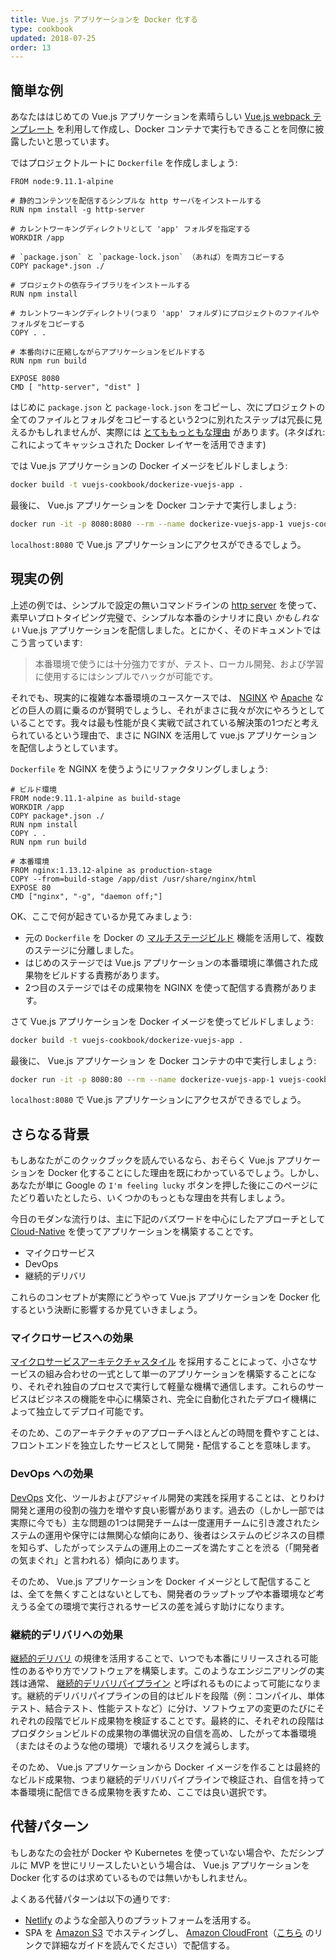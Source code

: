 ```yaml
---
title: Vue.js アプリケーションを Docker 化する
type: cookbook
updated: 2018-07-25
order: 13
---
```


## 簡単な例

あなたははじめての Vue.js アプリケーションを素晴らしい [Vue.js webpack テンプレート](https://github.com/vuejs-templates/webpack) を利用して作成し、Docker コンテナで実行もできることを同僚に披露したいと思っています。

ではプロジェクトルートに `Dockerfile` を作成しましょう:

```docker
FROM node:9.11.1-alpine

# 静的コンテンツを配信するシンプルな http サーバをインストールする
RUN npm install -g http-server

# カレントワーキングディレクトリとして 'app' フォルダを指定する
WORKDIR /app

# `package.json` と `package-lock.json` （あれば）を両方コピーする
COPY package*.json ./

# プロジェクトの依存ライブラリをインストールする
RUN npm install

# カレントワーキングディレクトリ(つまり 'app' フォルダ)にプロジェクトのファイルやフォルダをコピーする
COPY . .

# 本番向けに圧縮しながらアプリケーションをビルドする
RUN npm run build

EXPOSE 8080
CMD [ "http-server", "dist" ]
```

はじめに `package.json` と `package-lock.json` をコピーし、次にプロジェクトの全てのファイルとフォルダをコピーするという2つに別れたステップは冗長に見えるかもしれませんが、実際には [とてももっともな理由](http://bitjudo.com/blog/2014/03/13/building-efficient-dockerfiles-node-dot-js/) があります。(ネタばれ: これによってキャッシュされた Docker レイヤーを活用できます)

では Vue.js アプリケーションの Docker イメージをビルドしましょう:

```bash
docker build -t vuejs-cookbook/dockerize-vuejs-app .
```

最後に、 Vue.js アプリケーションを Docker コンテナで実行しましょう:

```bash
docker run -it -p 8080:8080 --rm --name dockerize-vuejs-app-1 vuejs-cookbook/dockerize-vuejs-app
```

`localhost:8080` で Vue.js アプリケーションにアクセスができるでしょう。

## 現実の例

上述の例では、シンプルで設定の無いコマンドラインの [http server](https://github.com/indexzero/http-server) を使って、素早いプロトタイピング完璧で、シンプルな本番のシナリオに良い _かもしれない_ Vue.js アプリケーションを配信しました。とにかく、そのドキュメントではこう言っています:

> 本番環境で使うには十分強力ですが、テスト、ローカル開発、および学習に使用するにはシンプルでハックが可能です。

それでも、現実的に複雑な本番環境のユースケースでは、 [NGINX](https://www.nginx.com/) や [Apache](https://httpd.apache.org/) などの巨人の肩に乗るのが賢明でしょうし、それがまさに我々が次にやろうとしていることです。我々は最も性能が良く実戦で試されている解決策の1つだと考えられているという理由で、まさに NGINX を活用して vue.js アプリケーションを配信しようとしています。

`Dockerfile` を NGINX を使うようにリファクタリングしましょう:

 ```docker
# ビルド環境
FROM node:9.11.1-alpine as build-stage
WORKDIR /app
COPY package*.json ./
RUN npm install
COPY . .
RUN npm run build

# 本番環境
FROM nginx:1.13.12-alpine as production-stage
COPY --from=build-stage /app/dist /usr/share/nginx/html
EXPOSE 80
CMD ["nginx", "-g", "daemon off;"]
```

OK、ここで何が起きているか見てみましょう:
* 元の `Dockerfile` を Docker の [マルチステージビルド](https://docs.docker.com/develop/develop-images/multistage-build/) 機能を活用して、複数のステージに分離しました。
* はじめのステージでは Vue.js アプリケーションの本番環境に準備された成果物をビルドする責務があります。
* 2つ目のステージではその成果物を NGINX を使って配信する責務があります。

さて Vue.js アプリケーションを Docker イメージを使ってビルドしましょう:

```bash
docker build -t vuejs-cookbook/dockerize-vuejs-app .
```

最後に、 Vue.js アプリケーション を Docker コンテナの中で実行しましょう:

```bash
docker run -it -p 8080:80 --rm --name dockerize-vuejs-app-1 vuejs-cookbook/dockerize-vuejs-app
```

`localhost:8080` で Vue.js アプリケーションにアクセスができるでしょう。

<!-- ## Additional Context -->
## さらなる背景

もしあなたがこのクックブックを読んでいるなら、おそらく Vue.js アプリケーションを Docker 化することにした理由を既にわかっているでしょう。しかし、あなたが単に Google の `I'm feeling lucky` ボタンを押した後にこのページにたどり着いたとしたら、いくつかのもっともな理由を共有しましょう。

今日のモダンな流行りは、主に下記のバズワードを中心にしたアプローチとして [Cloud-Native](https://pivotal.io/cloud-native) を使ってアプリケーションを構築することです。
* マイクロサービス
* DevOps
* 継続的デリバリ

これらのコンセプトが実際にどうやって Vue.js アプリケーションを Docker 化するという決断に影響するか見ていきましょう。

### マイクロサービスへの効果

[マイクロサービスアーキテクチャスタイル](https://martinfowler.com/microservices/) を採用することによって、小さなサービスの組み合わせの一式として単一のアプリケーションを構築することになり、それぞれ独自のプロセスで実行して軽量な機構で通信します。これらのサービスはビジネスの機能を中心に構築され、完全に自動化されたデプロイ機構によって独立してデプロイ可能です。

そのため、このアーキテクチャのアプローチへほとんどの時間を費やすことは、フロントエンドを独立したサービスとして開発・配信することを意味します。

### DevOps への効果

[DevOps](https://martinfowler.com/bliki/DevOpsCulture.html) 文化、ツールおよびアジャイル開発の実践を採用することは、とりわけ開発と運用の役割の強力を増やす良い影響があります。過去の（しかし一部では実際に今でも）主な問題の1つは開発チームは一度運用チームに引き渡されたシステムの運用や保守には無関心な傾向にあり、後者はシステムのビジネスの目標を知らず、したがってシステムの運用上のニーズを満たすことを渋る（「開発者の気まぐれ」と言われる）傾向にあります。

そのため、 Vue.js アプリケーションを Docker イメージとして配信することは、全てを無くすことはないとしても、開発者のラップトップや本番環境など考えうる全ての環境で実行されるサービスの差を減らす助けになります。

### 継続的デリバリへの効果

[継続的デリバリ](https://martinfowler.com/bliki/ContinuousDelivery.html) の規律を活用することで、いつでも本番にリリースされる可能性のあるやり方でソフトウェアを構築します。このようなエンジニアリングの実践は通常、 [継続的デリバリパイプライン](https://martinfowler.com/bliki/DeploymentPipeline.html) と呼ばれるものによって可能になります。継続的デリバリパイプラインの目的はビルドを段階（例：コンパイル、単体テスト、結合テスト、性能テストなど）に分け、ソフトウェアの変更のたびにそれぞれの段階でビルド成果物を検証することです。最終的に、それぞれの段階はプロダクションビルドの成果物の準備状況の自信を高め、したがって本番環境（またはそのような他の環境）で壊れるリスクを減らします。

そのため、 Vue.js アプリケーションから Docker イメージを作ることは最終的なビルド成果物、つまり継続的デリバリパイプラインで検証され、自信を持って本番環境に配信できる成果物を表すため、ここでは良い選択です。

## 代替パターン

もしあなたの会社が Docker や Kubernetes を使っていない場合や、ただシンプルに MVP を世にリリースしたいという場合は、 Vue.js アプリケーションを Docker 化するのは求めているものでは無いかもしれません。

よくある代替パターンは以下の通りです:
* [Netlify](https://www.netlify.com/) のような全部入りのプラットフォームを活用する。
* SPA を [Amazon S3](https://aws.amazon.com/jp/s3/) でホスティングし、 [Amazon CloudFront](https://aws.amazon.com/jp/cloudfront/)（[こちら](https://serverless-stack.com/chapters/deploy-the-frontend.html) のリンクで詳細なガイドを読んでください）で配信する。
